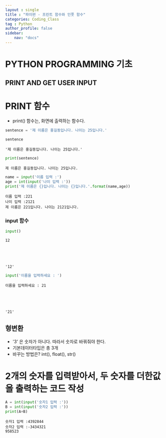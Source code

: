 ```yaml
---
layout : single
title : "파이썬 - 프린트 함수와 인풋 함수"
categories: Coding_Class
tag : Python
author_profile: false
sidebar:
    nav: "docs"
---
```

# PYTHON PROGRAMMING 기초
## PRINT AND GET USER INPUT  

# PRINT 함수
- print() 함수는, 화면에 출력하는 함수다.


```python
sentence = '제 이름은 홍길동입니다. 나이는 25입니다.'
```


```python
sentence
```




    '제 이름은 홍길동입니다. 나이는 25입니다.'




```python
print(sentence)
```

    제 이름은 홍길동입니다. 나이는 25입니다.
    


```python
name = input('이름 입력 :')
age = int(input('나이 입력 :'))
print('제 이름은 {}입니다. 나이는 {}입니다.'.format(name,age))
```

    이름 입력 :221
    나이 입력 :2121
    제 이름은 221입니다. 나이는 2121입니다.
    

### input 함수


```python
input()
```

    12
    




    '12'




```python
input('이름을 입력하세요 : ')
```

    이름을 입력하세요 : 21
    




    '21'



## 형변환 
- '3' 은 숫자가 아니다. 따라서 숫자로 바꿔줘야 한다.
- 기본데이터타입은 총 3개
- 바꾸는 방법은? int(), float(), str()

# 2개의 숫자를 입력받아서, 두 숫자를 더한값을 출력하는 코드 작성 


```python
A = int(input('숫자1 입력 :'))
B = int(input('숫자2 입력 :'))
print(A+B)
```

    숫자1 입력 :4392844
    숫자2 입력 :-3434321
    958523
    
